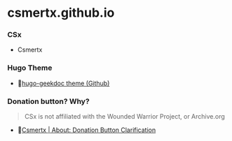 # csmertx.github.io

### CSx

- Csmertx

### Hugo Theme

- 🔗[hugo-geekdoc theme (Github)](https://github.com/thegeeklab/hugo-geekdoc)

### Donation button? Why?

> CSx is not affiliated with the Wounded Warrior Project, or Archive.org

- 🔗[Csmertx | About: Donation Button Clarification](https://csmertx.github.io/About/csmertx/#donation-button-clarification)
